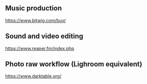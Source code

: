 ## Music production
https://www.bitwig.com/buy/

## Sound and video editing
https://www.reaper.fm/index.php

## Photo raw workflow (Lighroom equivalent)
https://www.darktable.org/